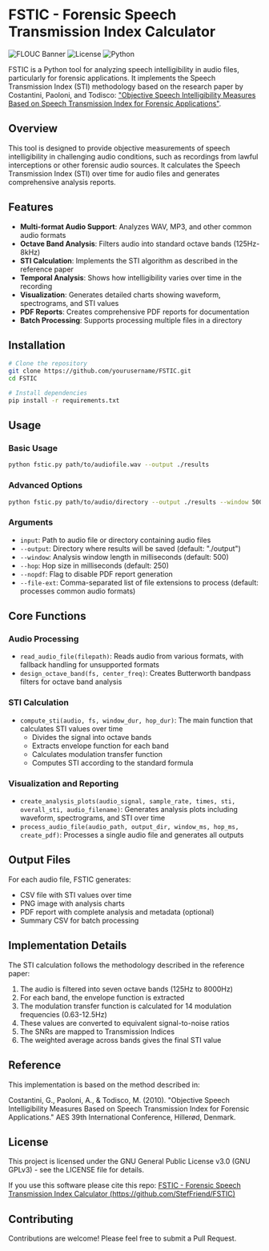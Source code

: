 # FSTIC - Forensic Speech Transmission Index Calculator

![FLOUC Banner](https://img.shields.io/badge/FSTIC-Forensic%20Speech%20Transmission%20Index%20Calculator-blue)
![License](https://img.shields.io/badge/License-GNU%20GPLv3-green)
![Python](https://img.shields.io/badge/Python-3.6%2B-blue)

FSTIC is a Python tool for analyzing speech intelligibility in audio files, particularly for forensic applications. It implements the Speech Transmission Index (STI) methodology based on the research paper by Costantini, Paoloni, and Todisco: ["Objective Speech Intelligibility Measures Based on Speech Transmission Index for Forensic Applications"](https://www.researchgate.net/publication/279467055_Objective_Speech_Intelligibility_Measures_Based_on_Speech_Transmission_Index_for_Forensic_Applications).

## Overview

This tool is designed to provide objective measurements of speech intelligibility in challenging audio conditions, such as recordings from lawful interceptions or other forensic audio sources. It calculates the Speech Transmission Index (STI) over time for audio files and generates comprehensive analysis reports.

## Features

- **Multi-format Audio Support**: Analyzes WAV, MP3, and other common audio formats
- **Octave Band Analysis**: Filters audio into standard octave bands (125Hz-8kHz)
- **STI Calculation**: Implements the STI algorithm as described in the reference paper
- **Temporal Analysis**: Shows how intelligibility varies over time in the recording
- **Visualization**: Generates detailed charts showing waveform, spectrograms, and STI values
- **PDF Reports**: Creates comprehensive PDF reports for documentation
- **Batch Processing**: Supports processing multiple files in a directory

## Installation

```bash
# Clone the repository
git clone https://github.com/yourusername/FSTIC.git
cd FSTIC

# Install dependencies
pip install -r requirements.txt
```

## Usage

### Basic Usage

```bash
python fstic.py path/to/audiofile.wav --output ./results
```

### Advanced Options

```bash
python fstic.py path/to/audio/directory --output ./results --window 500 --hop 250 --nopdf --file-ext wav,mp3
```

### Arguments

- `input`: Path to audio file or directory containing audio files
- `--output`: Directory where results will be saved (default: "./output")
- `--window`: Analysis window length in milliseconds (default: 500)
- `--hop`: Hop size in milliseconds (default: 250)
- `--nopdf`: Flag to disable PDF report generation
- `--file-ext`: Comma-separated list of file extensions to process (default: processes common audio formats)

## Core Functions

### Audio Processing

- `read_audio_file(filepath)`: Reads audio from various formats, with fallback handling for unsupported formats
- `design_octave_band(fs, center_freq)`: Creates Butterworth bandpass filters for octave band analysis

### STI Calculation

- `compute_sti(audio, fs, window_dur, hop_dur)`: The main function that calculates STI values over time
  - Divides the signal into octave bands
  - Extracts envelope function for each band
  - Calculates modulation transfer function
  - Computes STI according to the standard formula

### Visualization and Reporting

- `create_analysis_plots(audio_signal, sample_rate, times, sti, overall_sti, audio_filename)`: Generates analysis plots including waveform, spectrograms, and STI over time
- `process_audio_file(audio_path, output_dir, window_ms, hop_ms, create_pdf)`: Processes a single audio file and generates all outputs

## Output Files

For each audio file, FSTIC generates:
- CSV file with STI values over time
- PNG image with analysis charts
- PDF report with complete analysis and metadata (optional)
- Summary CSV for batch processing

## Implementation Details

The STI calculation follows the methodology described in the reference paper:
1. The audio is filtered into seven octave bands (125Hz to 8000Hz)
2. For each band, the envelope function is extracted
3. The modulation transfer function is calculated for 14 modulation frequencies (0.63-12.5Hz)
4. These values are converted to equivalent signal-to-noise ratios
5. The SNRs are mapped to Transmission Indices
6. The weighted average across bands gives the final STI value

## Reference

This implementation is based on the method described in:

Costantini, G., Paoloni, A., & Todisco, M. (2010). "Objective Speech Intelligibility Measures Based on Speech Transmission Index for Forensic Applications." AES 39th International Conference, Hillerød, Denmark.

## License

This project is licensed under the GNU General Public License v3.0 (GNU GPLv3) - see the LICENSE file for details.

If you use this software please cite this repo: [FSTIC - Forensic Speech Transmission Index Calculator (https://github.com/StefFriend/FSTIC)](https://github.com/StefFriend/FSTIC)

## Contributing

Contributions are welcome! Please feel free to submit a Pull Request.
